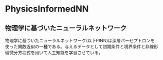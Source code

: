 # PhysicsInformedNN
## 物理学に基づいたニューラルネットワーク
物理学に基づいたニューラルネットワーク(以下PINN)は深層パーセプトロンを使った関数近似の一種である。与えるデータとして初期条件と境界条件と非線形偏微分方程式を用いて人工知能を学習させている。
